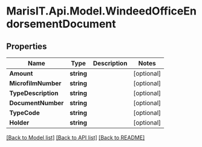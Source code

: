 
# MarisIT.Api.Model.WindeedOfficeEndorsementDocument

## Properties

Name | Type | Description | Notes
------------ | ------------- | ------------- | -------------
**Amount** | **string** |  | [optional] 
**MicrofilmNumber** | **string** |  | [optional] 
**TypeDescription** | **string** |  | [optional] 
**DocumentNumber** | **string** |  | [optional] 
**TypeCode** | **string** |  | [optional] 
**Holder** | **string** |  | [optional] 

[[Back to Model list]](../README.md#documentation-for-models)
[[Back to API list]](../README.md#documentation-for-api-endpoints)
[[Back to README]](../README.md)

